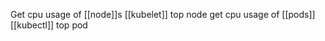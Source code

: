 
Get cpu usage of [[node]]s
	[[kubelet]] top node
get cpu usage of [[pods]]
	[[kubectl]] top pod



